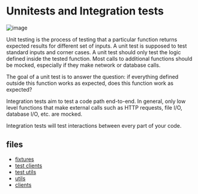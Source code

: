 # Unnitests and Integration tests

![image](./f088970b450e82c881ea.gif)

 Unit testing is the process of testing that a particular function returns expected results for different set of inputs. A unit test is supposed to test standard inputs and corner cases. A unit test should only test the logic defined inside the tested function. Most calls to additional functions should be mocked, especially if they make network or database calls.

The goal of a unit test is to answer the question: if everything defined outside this function works as expected, does this function work as expected?

Integration tests aim to test a code path end-to-end. In general, only low level functions that make external calls such as HTTP requests, file I/O, database I/O, etc. are mocked.

Integration tests will test interactions between every part of your code.

## files

- [fixtures](./fixtures.py)
- [test clients](./test_client.py)
- [test utils](./test_utils.py)
- [utils](./utils.py)
- [clients](./client.py)
